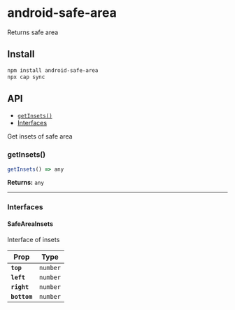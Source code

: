 # android-safe-area

Returns safe area

## Install

```bash
npm install android-safe-area
npx cap sync
```

## API

<docgen-index>

- [`getInsets()`](#getinsets)
- [Interfaces](#interfaces)

</docgen-index>

<docgen-api>
<!--Update the source file JSDoc comments and rerun docgen to update the docs below-->

Get insets of safe area

### getInsets()

```typescript
getInsets() => any
```

**Returns:** <code>any</code>

---

### Interfaces

#### SafeAreaInsets

Interface of insets

| Prop         | Type                |
| ------------ | ------------------- |
| **`top`**    | <code>number</code> |
| **`left`**   | <code>number</code> |
| **`right`**  | <code>number</code> |
| **`bottom`** | <code>number</code> |

</docgen-api>
